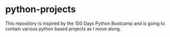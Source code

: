 # python-projects
This repository is inspired by the 100 Days Python Bootcamp and is going to contain various python based projects as I move along.
